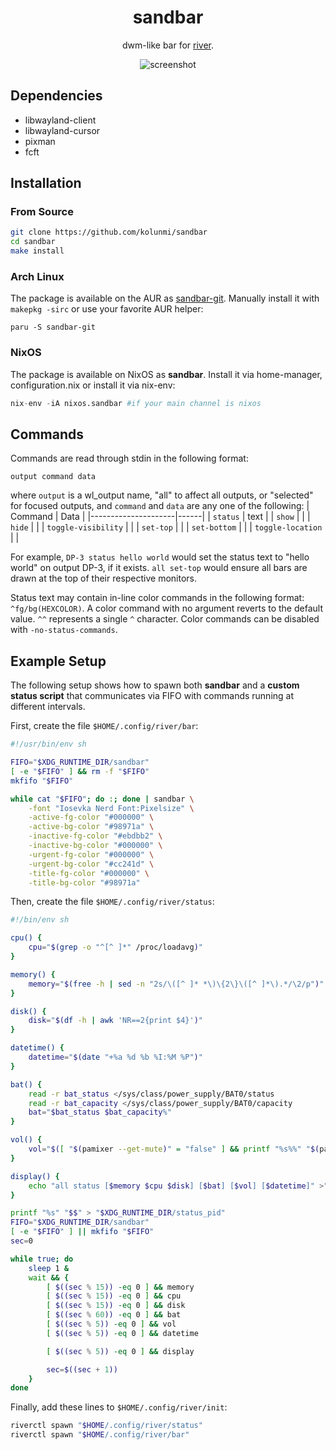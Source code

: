 <div align="center">
<h1>sandbar</h1>

dwm-like bar for [river](https://github.com/riverwm/river).

![screenshot](/screenshot.png "screenshot")
</div>

## Dependencies
* libwayland-client
* libwayland-cursor
* pixman
* fcft

## Installation


### From Source

```bash
git clone https://github.com/kolunmi/sandbar
cd sandbar
make install
```

### Arch Linux

The package is available on the AUR as [sandbar-git](https://aur.archlinux.org/packages/sandbar-git). Manually install it with `makepkg -sirc` or use your favorite AUR helper:

``` bas
paru -S sandbar-git
```
### NixOS

The package is available on NixOS as **sandbar**. Install it via home-manager, configuration.nix or install it via nix-env:

``` nix
nix-env -iA nixos.sandbar #if your main channel is nixos
```


## Commands
Commands are read through stdin in the following format:
```
output command data
```
where `output` is a wl_output name, "all" to affect all outputs, or "selected" for focused outputs, and `command` and `data` are any one of the following:
| Command             | Data |
|---------------------|------|
| `status`            | text |
| `show`              |      |
| `hide`              |      |
| `toggle-visibility` |      |
| `set-top`           |      |
| `set-bottom`        |      |
| `toggle-location`   |      |

For example, `DP-3 status hello world` would set the status text to "hello world" on output DP-3, if it exists. `all set-top` would ensure all bars are drawn at the top of their respective monitors.

Status text may contain in-line color commands in the following format: `^fg/bg(HEXCOLOR)`.
A color command with no argument reverts to the default value. `^^` represents a single `^` character. Color commands can be disabled with `-no-status-commands`.

## Example Setup

The following setup shows how to spawn both **sandbar** and a **custom status script** that communicates via FIFO with commands running at different intervals.

First, create the file `$HOME/.config/river/bar`:

```bash
#!/usr/bin/env sh

FIFO="$XDG_RUNTIME_DIR/sandbar"
[ -e "$FIFO" ] && rm -f "$FIFO"
mkfifo "$FIFO"

while cat "$FIFO"; do :; done | sandbar \
	-font "Iosevka Nerd Font:Pixelsize" \
	-active-fg-color "#000000" \
	-active-bg-color "#98971a" \
	-inactive-fg-color "#ebdbb2" \
	-inactive-bg-color "#000000" \
	-urgent-fg-color "#000000" \
	-urgent-bg-color "#cc241d" \
	-title-fg-color "#000000" \
	-title-bg-color "#98971a"
```

Then, create the file `$HOME/.config/river/status`:

```bash
#!/bin/env sh

cpu() {
	cpu="$(grep -o "^[^ ]*" /proc/loadavg)"
}

memory() {
	memory="$(free -h | sed -n "2s/\([^ ]* *\)\{2\}\([^ ]*\).*/\2/p")"
}

disk() {
	disk="$(df -h | awk 'NR==2{print $4}')"
}

datetime() {
	datetime="$(date "+%a %d %b %I:%M %P")"
}

bat() {
	read -r bat_status </sys/class/power_supply/BAT0/status
	read -r bat_capacity </sys/class/power_supply/BAT0/capacity
	bat="$bat_status $bat_capacity%"
}

vol() {
	vol="$([ "$(pamixer --get-mute)" = "false" ] && printf "%s%%" "$(pamixer --get-volume)" || printf '-')"
}

display() {
	echo "all status [$memory $cpu $disk] [$bat] [$vol] [$datetime]" >"$FIFO"
}

printf "%s" "$$" > "$XDG_RUNTIME_DIR/status_pid"
FIFO="$XDG_RUNTIME_DIR/sandbar"
[ -e "$FIFO" ] || mkfifo "$FIFO"
sec=0

while true; do
	sleep 1 &
	wait && {
		[ $((sec % 15)) -eq 0 ] && memory
		[ $((sec % 15)) -eq 0 ] && cpu
		[ $((sec % 15)) -eq 0 ] && disk
		[ $((sec % 60)) -eq 0 ] && bat
		[ $((sec % 5)) -eq 0 ] && vol
		[ $((sec % 5)) -eq 0 ] && datetime

		[ $((sec % 5)) -eq 0 ] && display

		sec=$((sec + 1))
	}
done
```

Finally, add these lines to `$HOME/.config/river/init`:

```bash
riverctl spawn "$HOME/.config/river/status"
riverctl spawn "$HOME/.config/river/bar"
```
